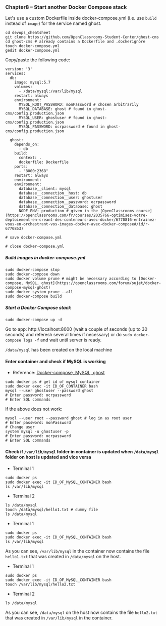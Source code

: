 ### Chapter8 – Start another Docker Compose stack

Let's use a custom Dockerfile inside docker-compose.yml (i.e. use `build` instead of `image`) for the service named ghost.

```
cd devops_cheatsheet
git clone https://github.com/OpenClassrooms-Student-Center/ghost-cms
cd ghost-cms # already contains a Dockerfile and .dockerignore
touch docker-compose.yml
gedit docker-compose.yml
```

Copy/paste the following code:

```
version: '3'
services:
  db:
    image: mysql:5.7
    volumes:
      - /data/mysql:/var/lib/mysql
    restart: always
    environment:
      MYSQL_ROOT_PASSWORD: monPassword # chosen arbitrarily
      MYSQL_DATABASE: ghost # found in ghost-cms/config.production.json
      MYSQL_USER: ghostuser # found in ghost-cms/config.production.json
      MYSQL_PASSWORD: ocrpassword # found in ghost-cms/config.production.json

  ghost: 
    depends_on:
      - db
    build:
      context: .
      dockerfile: Dockerfile
    ports:
      - "8000:2368"
    restart: always
    environment:
    environment:
      database__client: mysql
      database__connection__host: db
      database__connection__user: ghostuser
      database__connection__password: ocrpassword
      database__connection__database: ghost
      NODE_ENV: production # given in the [OpenClassrooms course](https://openclassrooms.com/fr/courses/2035766-optimisez-votre-deploiement-en-creant-des-conteneurs-avec-docker/6770816-entrainez-vous-en-orchestrant-vos-images-docker-avec-docker-compose#/id/r-6770853)
```

```
# save docker-compose.yml
```

```
# close docker-compose.yml
```

##### Build images in docker-compose.yml

```
sudo docker-compose stop
sudo docker-compose down
sudo docker volume prune # might be necessary according to [Docker-compose, MySQL, ghost](https://openclassrooms.com/forum/sujet/docker-compose-mysql-ghost)
sudo docker system prune --all
sudo docker-compose build
```

##### Start a Docker Compose stack

```
sudo docker-compose up -d
```

Go to app: http://localhost:8000 (wait a couple of seconds (up to 30 seconds) and referesh several times if necessary) or do `sudo docker-compose logs -f` and wait until server is ready.

`/data/mysql` has been created on the local machine

#### Enter container and check if MySQL is working

- Reference: [Docker-compose, MySQL, ghost](https://openclassrooms.com/forum/sujet/docker-compose-mysql-ghost)

```
sudo docker ps # get id of mysql container
sudo docker exec -it ID_OF_CONTAINER bash
mysql --user ghostuser --password ghost
# Enter password: ocrpassword
# Enter SQL commands
```

If the above does not work:

```
mysql --user root --password ghost # log in as root user
# Enter password: monPassword
# Change user
system mysql -u ghostuser -p
# Enter password: ocrpassword
# Enter SQL commands
```

#### Check if `/var/lib/mysql` folder in container is updated when `/data/mysql` folder on host is updated and vice versa

- Terminal 1

```
sudo docker ps
sudo docker exec -it ID_OF_MySQL_CONTAINER bash
ls /var/lib/mysql
```

- Terminal 2

```
ls /data/mysql
touch /data/mysql/hello1.txt # dummy file
ls /data/mysql
```

- Terminal 1

```
sudo docker ps
sudo docker exec -it ID_OF_MySQL_CONTAINER bash
ls /var/lib/mysql
```

As you can see, `/var/lib/mysql` in the container now contains the file `hello1.txt` that was created in `/data/mysql` on the host.

- Terminal 1

```
sudo docker ps
sudo docker exec -it ID_OF_MySQL_CONTAINER bash
touch /var/lib/mysql/hello2.txt
```

- Terminal 2

```
ls /data/mysql
```

As you can see, `/data/mysql` on the host now contains the file `hello2.txt` that was created in `/var/lib/mysql` in the container.
